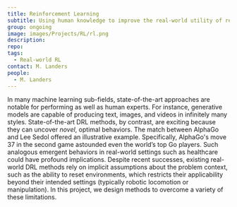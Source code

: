 ```yaml
---
title: Reinforcement Learning
subtitle: Using human knowledge to improve the real-world utility of reinforcement learning.
group: ongoing
image: images/Projects/RL/rl.png
description: 
repo:
tags:
  - Real-world RL
contact: M. Landers
people: 
  - M. Landers
---
```


In many machine learning sub-fields, state-of-the-art approaches are notable for performing as well as human experts. For instance, generative models are capable of producing text, images, and videos in infinitely many styles. State-of-the-art DRL methods, by contrast, are exciting because they can uncover *novel*, optimal behaviors. The match between AlphaGo and Lee Sedol offered an illustrative example. Specifically, AlphaGo's move 37 in the second game astounded even the world’s top Go players. Such analogous emergent behaviors in real-world settings such as healthcare could have profound implications. Despite recent successes, existing real-world DRL methods rely on implicit assumptions about the problem context, such as the ability to reset environments, which restricts their applicability beyond their intended settings (typically robotic locomotion or manipulation). In this project, we design methods to overcome a variety of these limitations.